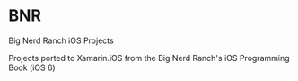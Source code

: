 BNR
===

Big Nerd Ranch iOS Projects

Projects ported to Xamarin.iOS from the Big Nerd Ranch's iOS Programming Book (iOS 6)
